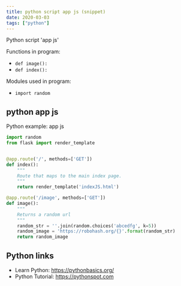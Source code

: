 ```yaml
---
title: python script app js (snippet)
date: 2020-03-03
tags: ["python"]
---
```

Python script 'app js'

Functions in program: 
* `def image():`
* `def index():`

Modules used in program: 
* `import random`

## python app js

Python example: app js

```python
import random
from flask import render_template


@app.route('/', methods=['GET'])
def index():
    """
    Route that maps to the main index page.
    """
    return render_template('indexJS.html')

@app.route('/image', methods=['GET'])
def image():
    """
    Returns a random url
    """
    random_str = ''.join(random.choices('abcedfg', k=5))
    random_image = 'https://robohash.org/{}'.format(random_str)
    return random_image


```

## Python links

- Learn Python: https://pythonbasics.org/
- Python Tutorial: https://pythonspot.com
